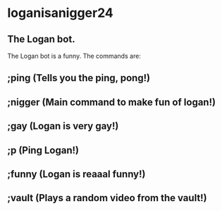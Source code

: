 # loganisanigger24
## The Logan bot.
The Logan bot is a funny.
The commands are:
## ;ping (Tells you the ping, pong!)
## ;nigger (Main command to make fun of logan!)
## ;gay (Logan is very gay!)
## ;p (Ping Logan!)
## ;funny (Logan is reaaal funny!)
## ;vault (Plays a random video from the vault!)
